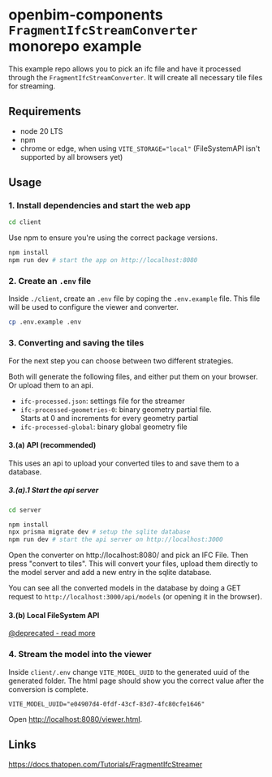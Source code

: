 # openbim-components `FragmentIfcStreamConverter` monorepo example

This example repo allows you to pick an ifc file and have it processed through the `FragmentIfcStreamConverter`. It will create all necessary tile files for streaming.

## Requirements

- node 20 LTS
- npm
- chrome or edge, when using `VITE_STORAGE="local"` (FileSystemAPI isn't supported by all browsers yet)

## Usage

### 1. Install dependencies and start the web app

```bash
cd client
```

Use npm to ensure you're using the correct package versions.

```bash
npm install
npm run dev # start the app on http://localhost:8080
```

### 2. Create an `.env` file

Inside `./client`, create an `.env` file by coping the `.env.example` file. This file will be used to configure the viewer and converter.

```bash
cp .env.example .env
```

### 3. Converting and saving the tiles

For the next step you can choose between two different strategies.

Both will generate the following files, and either put them on your browser. Or upload them to an api.

- `ifc-processed.json`: settings file for the streamer
- `ifc-processed-geometries-0`: binary geometry partial file.  
  Starts at 0 and increments for every geometry partial
- `ifc-processed-global`: binary global geometry file

#### 3.(a) API (recommended)

This uses an api to upload your converted tiles to and save them to a database.

##### 3.(a).1 Start the api server

```bash
cd server
```

```bash
npm install
npx prisma migrate dev # setup the sqlite database
npm run dev # start the api server on http://localhost:3000
```

Open the converter on http://localhost:8080/ and pick an IFC File. Then press "convert to tiles". This will convert your files, upload them directly to the model server and add a new entry in the sqlite database.

You can see all the converted models in the database by doing a GET request to `http://localhost:3000/api/models` (or opening it in the browser).

#### 3.(b) Local FileSystem API

[@deprecated - read more](./docs/filesystemapi.md)

### 4. Stream the model into the viewer

Inside `client/.env` change `VITE_MODEL_UUID` to the generated uuid of the generated folder. The html page should show you the correct value after the conversion is complete.

```dotenv
VITE_MODEL_UUID="e04907d4-0fdf-43cf-83d7-4fc80cfe1646"
```

Open [http://localhost:8080/viewer.html](http://localhost:8080/viewer.html).

## Links

https://docs.thatopen.com/Tutorials/FragmentIfcStreamer
